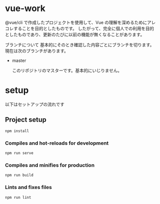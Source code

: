 # vue-work
@vue/cli で作成したプロジェクトを使用して、Vue の理解を深めるためにアレコレすることを目的としたものです。 したがって、完全に個人での利用を目的としたものであり、更新のたびに以前の機能が無くなることがあります。

ブランチについて
基本的にそのとき確認した内容ごとにブランチを切ります。 現在は次のブランチがあります。

* master

    このリポジトリのマスターです。基本的にいじりません。

# setup

以下はセットアップの流れです

## Project setup
```
npm install
```

### Compiles and hot-reloads for development
```
npm run serve
```

### Compiles and minifies for production
```
npm run build
```

### Lints and fixes files
```
npm run lint
```
